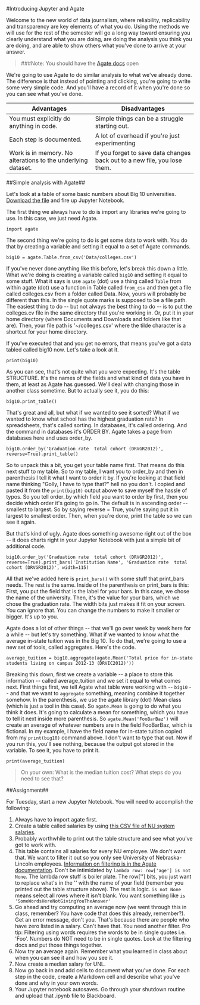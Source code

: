 #Introducing Jupyter and Agate

Welcome to the new world of data journalism, where reliability, replicability and transparency are key elements of what you do. Using the methods we will use for the rest of the semester will go a long way toward ensuring you clearly understand what you are doing, are doing the analysis you think you are doing, and are able to show others what you've done to arrive at your answer. 

> ###Note: You should have the [Agate docs](http://agate.readthedocs.org/en/1.2.0/) open


We're going to use Agate to do similar analysis to what we've already done. The difference is that instead of pointing and clicking, you're going to write some very simple code. And you'll have a record of it when you're done so you can see what you've done. 

|Advantages|Disadvantages|
|----------|-------------|
|You must explicitly do anything in code.|Simple things can be a struggle starting out.|
|Each step is documented.|A lot of overhead if you're just experimenting|
|Work is in memory. No alterations to the underlying dataset.|If you forget to save data changes back out to a new file, you lose them.|

##Simple analysis with Agate##

Let's look at a table of some basic numbers about Big 10 universities. [Download the file](https://www.dropbox.com/s/6aif8zotiip6oqh/colleges.csv?dl=0) and fire up Jupyter Notebook.

The first thing we always have to do is import any libraries we're going to use. In this case, we just need Agate. 

    import agate

The second thing we're going to do is get some data to work with. You do that by creating a variable and setting it equal to a set of Agate commands. 

    big10 = agate.Table.from_csv('Data/colleges.csv')

If you've never done anything like this before, let's break this down a little. What we're doing is creating a variable called `big10` and setting it equal to some stuff. What it says is use `agate` (dot) use a thing called `Table` from within agate (dot) use a function in Table called `from_csv` and then get a file called colleges.csv from a folder called Data. Now, yours will probably be different than this. In the single quote marks is supposed to be a file path. The easiest thing to do -- but not always the best thing to do -- is to put the colleges.cv file in the same directory that you're working in. Or, put it in your home directory (where Documents and Downloads and folders like that are). Then, your file path is '~/colleges.csv' where the tilde character is a shortcut for your home directory. 

If you've executed that and you get no errors, that means you've got a data tabled called big10 now. Let's take a look at it. 

    print(big10)
    
As you can see, that's not quite what you were expecting. It's the table STRUCTURE. It's the names of the fields and what kind of data you have in them, at least as Agate has guessed. We'll deal with changing those in another class sometime. But to actually see it, you do this:

    big10.print_table()
    
That's great and all, but what if we wanted to see it sorted? What if we wanted to know what school has the highest graduation rate? In spreadsheets, that's called sorting. In databases, it's called ordering. And the command in databases it's ORDER BY. Agate takes a page from databases here and uses order_by. 

    big10.order_by('Graduation rate  total cohort (DRVGR2012)', reverse=True).print_table()
    
So to unpack this a bit, you get your table name first. That means do this next stuff to my table. So to my table, I want you to order_by and then in parenthesis I tell it what I want to order it by. If you're looking at that field name thinking "Golly, I have to type that?" hell no you don't. I copied and pasted it from the `print(big10)` output above to save myself the hassle of typos. So you tell order_by which field you want to order by first, then you decide which order it's going to go in. The default is in ascending order -- smallest to largest. So by saying reverse = True, you're saying put it in largest to smallest order. Then, when you're done, print the table so we can see it again. 

But that's kind of ugly. Agate does something awesome right out of the box -- it does charts right in your Jupyter Notebook with just a simple bit of additional code. 

    big10.order_by('Graduation rate  total cohort (DRVGR2012)', reverse=True).print_bars('Institution Name', 'Graduation rate  total cohort (DRVGR2012)', width=115)

All that we've added here is `print_bars()` with some stuff that print_bars needs. The rest is the same. Inside of the parenthesis on print_bars is this: First, you put the field that is the label for your bars. In this case, we chose the name of the university. Then, it's the value for your bars, which we chose the graduation rate. The width bits just makes it fit on your screen. You can ignore that. You can change the numbers to make it smaller or bigger. It's up to you. 

Agate does a lot of other things -- that we'll go over week by week here for a while -- but let's try something. What if we wanted to know what the average in-state tuition was in the Big 10. To do that, we're going to use a new set of tools, called aggregates. Here's the code.

    average_tuition = big10.aggregate(agate.Mean('Total price for in-state students living on campus 2012-13 (DRVIC2012)'))

Breaking this down, first we create a variable -- a place to store this information -- called average_tuition and we set it equal to what comes next. First things first, we tell Agate what table were working with -- `big10` -- and that we want to `aggregate` something, meaning combine it together somehow. In the parenthesis, we use the agate library (dot) Mean class (which is just a tool in this case). So `agate.Mean` is going to do what you think it does. It's going to calculate a mean for something, which you have to tell it next inside more parenthesis. So `agate.Mean('FooBarBaz')` will create an average of whatever numbers are in the field FooBarBaz, which is fictional. In my example, I have the field name for in-state tuition copied from my `print(big10)` command above. I don't want to type that out. Now if you run this, you'll see nothing, because the output got stored in the variable. To see it, you have to print it.

    print(average_tuition)

> On your own: What is the median tuition cost? What steps do you need to see that?

##Assignment##

For Tuesday, start a new Jupyter Notebook. You will need to accomplish the following: 

1. Always have to import agate first.
2. Create a table called salaries by using [this CSV file of NU system salaries](https://www.dropbox.com/s/s2jann0mcqbaut2/nusalaries1415.csv?dl=0).
3. Probably worthwhile to print out the table structure and see what you've got to work with. 
4. This table contains all salaries for every NU employee. We don't want that. We want to filter it out so you only see University of Nebraska-Lincoln employees. [Information on filtering is in the Agate documentation](http://agate.readthedocs.org/en/1.2.0/tutorial.html#selecting-and-filtering-data). Don't be intimidated by `lambda row: row['age'] is not None`. The lambda row stuff is boiler plate. The row[''] bits, you just want to replace what's in the '' with the name of your field (remember you printed out the table structure above). The rest is logic. `is not None` means select all rows where it isn't blank. You want something like `is 'SomeWordsHereNotGivingYouTheAnswer'`
5. Go ahead and try computing an average now (we went through this in class, remember? You have code that does this already, remember?). Get an error message, don't you. That's because there are people who have zero listed in a salary. Can't have that. You need another filter. Pro tip: Filtering using words requires the words to be in single quotes i.e. 'Foo'. Numbers do NOT need to be in single quotes. Look at the filtering docs and put those things together.
6. Now try an average again. Remember what you learned in class about when you can see it and how you see it. 
7. Now create a median salary for UNL.
8. Now go back in and add cells to document what you've done. For each step in the code, create a Markdown cell and describe what you've done and why in your own words. 
9. Your Jupyter notebook autosaves. Go through your shutdown routine and upload that .ipynb file to Blackboard. 